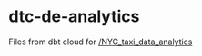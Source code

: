 # dtc-de-analytics

Files from dbt cloud for [/NYC_taxi_data_analytics](https://github.com/LaeekAhmed/NYC_taxi_data_analytics)
